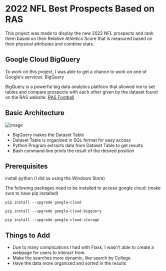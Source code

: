 # 2022 NFL Best Prospects Based on RAS

This project was made to display the new 2022 NFL prospects and rank them based on their Relative Athletics Score that
is measured based on their physical attributes and combine stats.

## Google Cloud BigQuery

To work on this project, I was able to get a chance to work on one of Google's services: BigQuery

BigQuery is a powerful big data analytics platform that allowed me to set tables and compare prospects with each other
given by the dataset found on the RAS website: [RAS Football](ras.football)

## Basic Architecture
![image](https://user-images.githubusercontent.com/91208691/166843010-d275b244-68ae-444f-bf8d-20a4771d3ba1.png)

- BigQuery makes the Dataset Table
- Dataset Table is organized in SQL format for easy access
- Python Program extracts data from Dataset Table to get results
- Bash command line prints the result of the desired position

## Prerequisites

install python (I did so using the Windows Store)

The following packages need to be installed to access google cloud:
(make sure to have pip installed)

``` 
pip install --upgrade google-cloud 
```

``` 
pip install --upgrade google-cloud-bigquery 
```

``` 
pip install --upgrade google-cloud-storage 
```

## Things to Add
- Due to many complications I had with Flask, I wasn't able to create a webpage for users to interact from. 
- Make the searches more dynamic, like search by College
- Have the data more organized and sorted in the results
